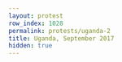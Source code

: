 ```yaml
---
layout: protest
row_index: 1028
permalink: protests/uganda-2
title: Uganda, September 2017
hidden: true
---
```

